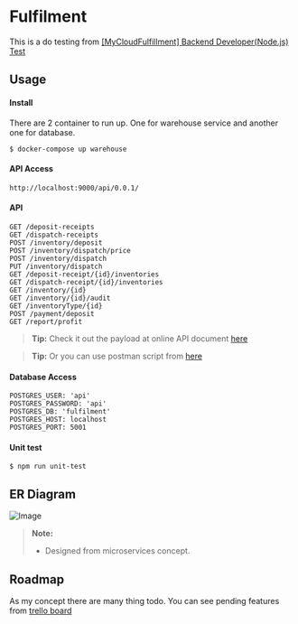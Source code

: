 Fulfilment
===================

This is a do testing from <a href="https://github.com/PandaMaru/backend-test-1?fbclid=IwAR2wopxdOgsKazkclS-Xnaq0dyuSCJUdb4LAdITMiNssB5_qu43wFnPPxOc">[MyCloudFulfillment] Backend Developer(Node.js) Test</a>

Usage
-------------
#### Install
There are 2 container to run up. One for warehouse service and another one for database.
```
$ docker-compose up warehouse
```

#### API Access
```
http://localhost:9000/api/0.0.1/
```

#### API
```
GET /deposit-receipts
GET /dispatch-receipts
POST /inventory/deposit
POST /inventory/dispatch/price
POST /inventory/dispatch
PUT /inventory/dispatch
GET /deposit-receipt/{id}/inventories
GET /dispatch-receipt/{id}/inventories
GET /inventory/{id}
GET /inventory/{id}/audit
GET /inventoryType/{id}
POST /payment/deposit
GET /report/profit
```
> **Tip:** Check it out the payload at online API document <a href="http://localhost:9000/api/0.0.1/api-docs" target="_blank">here</a>

> **Tip:** Or you can use postman script from <a href="https://drive.google.com/open?id=1tV8C2ftcvvR2bprJGbJs0z4MBg7LI1Ul" target="_blank"> here</a>


#### Database Access
```
POSTGRES_USER: 'api'
POSTGRES_PASSWORD: 'api'
POSTGRES_DB: 'fulfilment'
POSTGRES_HOST: localhost
POSTGRES_PORT: 5001
```

#### Unit test
```
$ npm run unit-test
```

ER Diagram
-------------
![Image](http://lplaikhum.com/test/MyCloudFulfillment.jpg)
> **Note:**
> - Designed from microservices concept.

Roadmap
-------------
As my concept there are many thing todo. You can see pending features from <a href="https://trello.com/b/R3iLgpnr/mycloudfulfillment" target="_blank">trello board</a>
